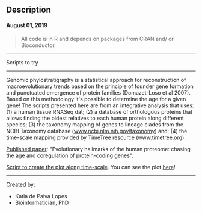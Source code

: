 ## Description
#### August 01, 2019

> All code is in R and depends on packages from CRAN and/ or Bioconductor.

*******************************
Scripts to try
*******************************

Genomic phylostratigraphy is a statistical approach for reconstruction of macroevolutionary trends based on the principle of founder gene formation and punctuated emergence of protein families (Domazet-Loso et al 2007). Based on this methodology it's possible to determine the age for a given gene! The scripts presented here are from an integrative analysis that uses: (1) a human tissue RNASeq dat; (2) a database of orthologous proteins that allows finding the oldest relatives to each human protein along different species; (3) the taxonomy mapping of genes to lineage clades from the NCBI Taxonomy database (www.ncbi.nlm.nih.gov/taxonomy) and; (4) the time-scale mapping provided by TimeTree resource (www.timetree.org).

[Published paper](https://bmcgenomics.biomedcentral.com/articles/10.1186/s12864-016-3062-y): "Evolutionary hallmarks of the human proteome: chasing the age and coregulation of protein-coding genes". 

[Script to create the plot along time-scale](https://katiaplopes.github.io/LCA_gene_age/plot_geneage.R). You can see the plot [here](https://katiaplopes.github.io/LCA_gene_age/geneage_plot_cumulative.pdf)! 

*******************************
Created by:
 - Katia de Paiva Lopes
 - Bioinformatician, PhD
